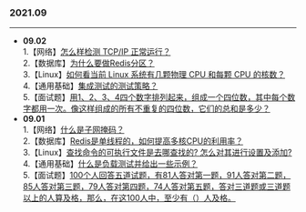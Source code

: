 ### 2021.09

---
- **09.02**  
   1.【网络】[怎么样检测 TCP/IP 正常运行？](https://github.com/Scale-of-evaluation/daily-question/issues/252)  
   2.【数据库】[为什么要做Redis分区？](https://github.com/Scale-of-evaluation/daily-question/issues/253)   
   3.【Linux】[如何看当前 Linux 系统有几颗物理 CPU 和每颗 CPU 的核数？](https://github.com/Scale-of-evaluation/daily-question/issues/254)  
   4.【通用基础】[集成测试的测试策略？](https://github.com/Scale-of-evaluation/daily-question/issues/255)  
   5.【面试题】[用1、2、3、4四个数字排列起来，组成一个四位数，其中每个数字都用一次。像这样组成的所有不重复的四位数，它们的总和是多少？](https://github.com/Scale-of-evaluation/daily-question/issues/256)
- **09.01**  
   1.【网络】[什么是子网掩码？](https://github.com/Scale-of-evaluation/daily-question/issues/247)       
   2.【数据库】[Redis是单线程的，如何提高多核CPU的利用率？](https://github.com/Scale-of-evaluation/daily-question/issues/248)       
   3.【Linux】[查找命令的可执行文件是去哪查找的? 怎么对其进行设置及添加?](https://github.com/Scale-of-evaluation/daily-question/issues/249)             
   4.【通用基础】[什么是负载测试并给出一些示例？](https://github.com/Scale-of-evaluation/daily-question/issues/250)            
   5.【面试题】[100个人回答五道试题，有81人答对第一题，91人答对第二题，85人答对第三题，79人答对第四题，74人答对第五题，答对三道题或三道题以上的人算及格，那么，在这100人中，至少有（）人及格。](https://github.com/Scale-of-evaluation/daily-question/issues/251)    

